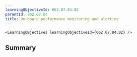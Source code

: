 ```yaml
---
learningObjectiveId: 062.07.04.02
parentId: 062.07.04
title: On-board performance monitoring and alerting
---
```


```tsx eval
<LearningOBjectives learningObjectiveId={062.07.04.02} />
```

## Summary
